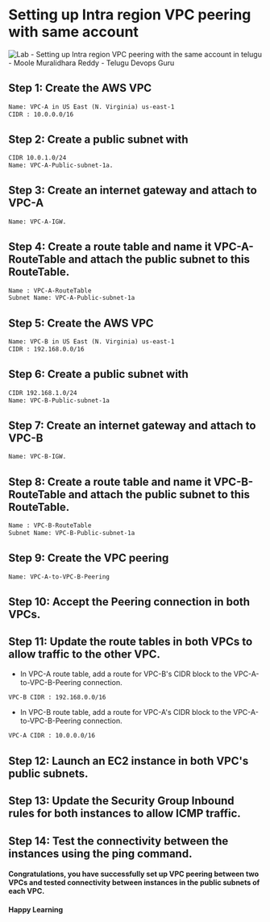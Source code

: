 # Setting up Intra region VPC peering with same account
![Lab - Setting up Intra region VPC peering with the same account in telugu - Moole Muralidhara Reddy - Telugu Devops Guru](https://github.com/telugudevopsguru/AWS-Networking-5-Days-Practical-Live-Workshop/blob/718b2beb5f9b7eba3debf2aec37ae54d9c039511/Day%202%20-%20AWS%20VPC%20Peering/Images/Lab%20-%20Setting%20up%20Intra%20region%20VPC%20peering%20with%20the%20same%20account%20in%20telugu%20-%20Moole%20Muralidhara%20Reddy%20-%20Telugu%20Devops%20Guru.png)

## Step 1: Create the AWS VPC
```xml
Name: VPC-A in US East (N. Virginia) us-east-1
CIDR : 10.0.0.0/16
```
## Step 2: Create a public subnet with
```xml
CIDR 10.0.1.0/24
Name: VPC-A-Public-subnet-1a.
```
## Step 3: Create an internet gateway and attach to VPC-A
```xml
Name: VPC-A-IGW.
```
## Step 4: Create a route table and name it VPC-A-RouteTable and attach the public subnet to this RouteTable.
```xml
Name : VPC-A-RouteTable
Subnet Name: VPC-A-Public-subnet-1a
```
## Step 5: Create the AWS VPC
```xml
Name: VPC-B in US East (N. Virginia) us-east-1
CIDR : 192.168.0.0/16
```
## Step 6: Create a public subnet with
```xml
CIDR 192.168.1.0/24
Name: VPC-B-Public-subnet-1a
```
## Step 7: Create an internet gateway and attach to VPC-B
```xml
Name: VPC-B-IGW.
```
## Step 8: Create a route table and name it VPC-B-RouteTable and attach the public subnet to this RouteTable.
```xml
Name : VPC-B-RouteTable
Subnet Name: VPC-B-Public-subnet-1a
```
## Step 9: Create the VPC peering
```xml
Name: VPC-A-to-VPC-B-Peering
```
## Step 10: Accept the Peering connection in both VPCs.

## Step 11: Update the route tables in both VPCs to allow traffic to the other VPC.

+ In VPC-A route table, add a route for VPC-B's CIDR block to the VPC-A-to-VPC-B-Peering connection.
```xml
VPC-B CIDR : 192.168.0.0/16
```
+ In VPC-B route table, add a route for VPC-A's CIDR block to the VPC-A-to-VPC-B-Peering connection.
```xml
VPC-A CIDR : 10.0.0.0/16
```

## Step 12: Launch an EC2 instance in both VPC's public subnets.

## Step 13: Update the Security Group Inbound rules for both instances to allow ICMP traffic.

## Step 14: Test the connectivity between the instances using the ping command.

#### Congratulations, you have successfully set up VPC peering between two VPCs and tested connectivity between instances in the public subnets of each VPC.

#### Happy Learning
